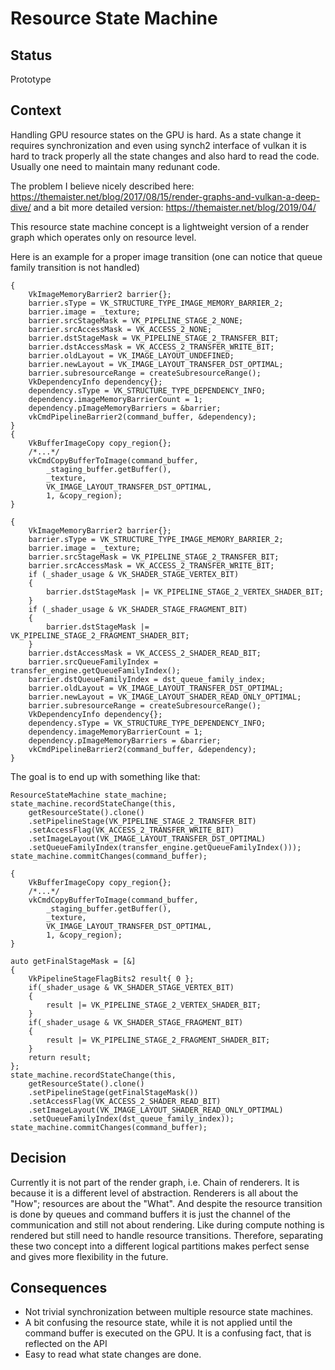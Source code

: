 # Resource State Machine

## Status

Prototype 

## Context

Handling GPU resource states on the GPU is hard. As a state change it requires synchronization and even using synch2 interface of 
vulkan it is hard to track properly all the state changes and also hard to read the code. Usually one need to maintain many redunant code.

The problem I believe nicely described here: https://themaister.net/blog/2017/08/15/render-graphs-and-vulkan-a-deep-dive/
and a bit more detailed version: https://themaister.net/blog/2019/04/

This resource state machine concept is a lightweight version of a render graph which operates only on resource level. 

Here is an example for a proper image transition (one can notice that queue family transition is not handled)

```
{
    VkImageMemoryBarrier2 barrier{};
    barrier.sType = VK_STRUCTURE_TYPE_IMAGE_MEMORY_BARRIER_2;
    barrier.image = _texture;
    barrier.srcStageMask = VK_PIPELINE_STAGE_2_NONE;
    barrier.srcAccessMask = VK_ACCESS_2_NONE;
    barrier.dstStageMask = VK_PIPELINE_STAGE_2_TRANSFER_BIT;
    barrier.dstAccessMask = VK_ACCESS_2_TRANSFER_WRITE_BIT;
    barrier.oldLayout = VK_IMAGE_LAYOUT_UNDEFINED;
    barrier.newLayout = VK_IMAGE_LAYOUT_TRANSFER_DST_OPTIMAL;
    barrier.subresourceRange = createSubresourceRange();
    VkDependencyInfo dependency{};
    dependency.sType = VK_STRUCTURE_TYPE_DEPENDENCY_INFO;
    dependency.imageMemoryBarrierCount = 1;
    dependency.pImageMemoryBarriers = &barrier;
    vkCmdPipelineBarrier2(command_buffer, &dependency);
}
{
    VkBufferImageCopy copy_region{};
    /*...*/
    vkCmdCopyBufferToImage(command_buffer,
        _staging_buffer.getBuffer(),
        _texture,
        VK_IMAGE_LAYOUT_TRANSFER_DST_OPTIMAL,
        1, &copy_region);
}

{
    VkImageMemoryBarrier2 barrier{};
    barrier.sType = VK_STRUCTURE_TYPE_IMAGE_MEMORY_BARRIER_2;
    barrier.image = _texture;
    barrier.srcStageMask = VK_PIPELINE_STAGE_2_TRANSFER_BIT;
    barrier.srcAccessMask = VK_ACCESS_2_TRANSFER_WRITE_BIT;
    if (_shader_usage & VK_SHADER_STAGE_VERTEX_BIT)
    {
        barrier.dstStageMask |= VK_PIPELINE_STAGE_2_VERTEX_SHADER_BIT;
    }
    if (_shader_usage & VK_SHADER_STAGE_FRAGMENT_BIT)
    {
        barrier.dstStageMask |= VK_PIPELINE_STAGE_2_FRAGMENT_SHADER_BIT;
    }
    barrier.dstAccessMask = VK_ACCESS_2_SHADER_READ_BIT;
    barrier.srcQueueFamilyIndex = transfer_engine.getQueueFamilyIndex();
    barrier.dstQueueFamilyIndex = dst_queue_family_index;
    barrier.oldLayout = VK_IMAGE_LAYOUT_TRANSFER_DST_OPTIMAL;
    barrier.newLayout = VK_IMAGE_LAYOUT_SHADER_READ_ONLY_OPTIMAL;
    barrier.subresourceRange = createSubresourceRange();
    VkDependencyInfo dependency{};
    dependency.sType = VK_STRUCTURE_TYPE_DEPENDENCY_INFO;
    dependency.imageMemoryBarrierCount = 1;
    dependency.pImageMemoryBarriers = &barrier;
    vkCmdPipelineBarrier2(command_buffer, &dependency);
}
```

The goal is to end up with something like that:

```
ResourceStateMachine state_machine;
state_machine.recordStateChange(this,
    getResourceState().clone()
    .setPipelineStage(VK_PIPELINE_STAGE_2_TRANSFER_BIT)
    .setAccessFlag(VK_ACCESS_2_TRANSFER_WRITE_BIT)
    .setImageLayout(VK_IMAGE_LAYOUT_TRANSFER_DST_OPTIMAL)
    .setQueueFamilyIndex(transfer_engine.getQueueFamilyIndex()));
state_machine.commitChanges(command_buffer);

{
    VkBufferImageCopy copy_region{};
    /*...*/
    vkCmdCopyBufferToImage(command_buffer,
        _staging_buffer.getBuffer(),
        _texture,
        VK_IMAGE_LAYOUT_TRANSFER_DST_OPTIMAL,
        1, &copy_region);
}

auto getFinalStageMask = [&] 
{
    VkPipelineStageFlagBits2 result{ 0 };
    if(_shader_usage & VK_SHADER_STAGE_VERTEX_BIT)
    {
        result |= VK_PIPELINE_STAGE_2_VERTEX_SHADER_BIT;
    }
    if(_shader_usage & VK_SHADER_STAGE_FRAGMENT_BIT)
    {
        result |= VK_PIPELINE_STAGE_2_FRAGMENT_SHADER_BIT;
    }
    return result;
};
state_machine.recordStateChange(this,
    getResourceState().clone()
    .setPipelineStage(getFinalStageMask())
    .setAccessFlag(VK_ACCESS_2_SHADER_READ_BIT)
    .setImageLayout(VK_IMAGE_LAYOUT_SHADER_READ_ONLY_OPTIMAL)
    .setQueueFamilyIndex(dst_queue_family_index));
state_machine.commitChanges(command_buffer);
```
## Decision

Currently it is not part of the render graph, i.e. Chain of renderers. It is because it is a different level of abstraction.
Renderers is all about the "How"; resources are about the "What". And despite the resource transition is done by queues and 
command buffers it is just the channel of the communication and still not about rendering. Like during compute nothing is rendered
but still need to handle resource transitions. Therefore, separating these two concept into a different logical partitions makes perfect sense and gives more flexibility in the future.

## Consequences

- Not trivial synchronization between multiple resource state machines. 
- A bit confusing the resource state, while it is not applied until the command buffer is executed on the GPU. 
  It is a confusing fact, that is reflected on the API
- Easy to read what state changes are done.
